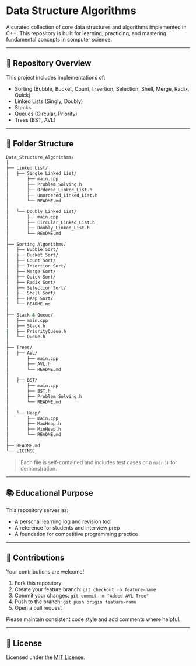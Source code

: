 # Data Structure Algorithms

A curated collection of core data structures and algorithms implemented in C++. This repository is built for learning, practicing, and mastering fundamental concepts in computer science.

---

## 📂 Repository Overview

This project includes implementations of:

- Sorting (Bubble, Bucket, Count, Insertion, Selection, Shell, Merge, Radix, Quick)
- Linked Lists (Singly, Doubly)
- Stacks
- Queues (Circular, Priority)
- Trees (BST, AVL)

---

## 🧪 Folder Structure

```bash
Data_Structure_Algorithms/
│
├── Linked List/
│   ├── Single Linked List/
│       ├── main.cpp
│       ├── Problem_Solving.h
│       ├── Ordered_Linked_List.h
│       ├── Unordered_Linked_List.h
│       └── README.md
│
│   └── Doubly Linked List/
│       ├── main.cpp
│       ├── Circular_Linked_List.h
│       ├── Doubly_Linked_List.h
│       └── README.md
│
├── Sorting Algorithms/
│   ├── Bubble Sort/
│   ├── Bucket Sort/
│   ├── Count Sort/
│   ├── Insertion Sort/
│   ├── Merge Sort/
│   ├── Quick Sort/
│   ├── Radix Sort/
│   ├── Selection Sort/
│   ├── Shell Sort/
|   ├── Heap Sort/
│   └── README.md
│
├── Stack & Queue/
│   ├── main.cpp
│   ├── Stack.h
|   ├── PriorityQueue.h
│   └── Queue.h
│
├── Trees/
│   ├── AVL/
│       ├── main.cpp
│       ├── AVL.h
│       └── README.md
│
│   ├── BST/
│       ├── main.cpp
│       ├── BST.h
│       ├── Problem_Solving.h
│       └── README.md
│
│   └── Heap/
│       ├── main.cpp
│       ├── MaxHeap.h
│       ├── MinHeap.h
│       └── README.md
│
├── README.md
└── LICENSE
```

> Each file is self-contained and includes test cases or a `main()` for demonstration.

---

## 📚 Educational Purpose

This repository serves as:

* A personal learning log and revision tool
* A reference for students and interview prep
* A foundation for competitive programming practice

---

## 🙌 Contributions

Your contributions are welcome!

1. Fork this repository
2. Create your feature branch: `git checkout -b feature-name`
3. Commit your changes: `git commit -m "Added AVL Tree"`
4. Push to the branch: `git push origin feature-name`
5. Open a pull request

Please maintain consistent code style and add comments where helpful.

---

## 📄 License

Licensed under the [MIT License](https://github.com/Mohammed-3tef/Data_Structure_Algorithms/blob/main/LICENSE).
